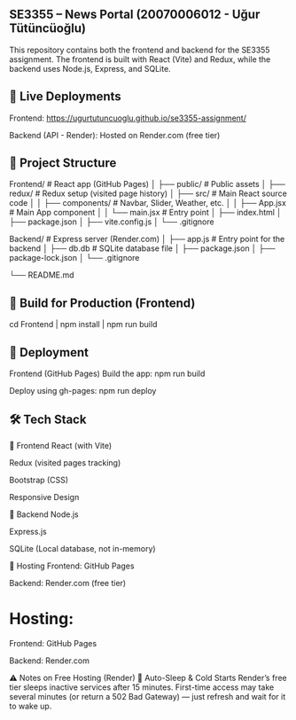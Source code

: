 ## SE3355 – News Portal (20070006012 - Uğur Tütüncüoğlu)
This repository contains both the frontend and backend for the SE3355 assignment.
The frontend is built with React (Vite) and Redux, while the backend uses Node.js, Express, and SQLite.



## 🔗 Live Deployments
Frontend: https://ugurtutuncuoglu.github.io/se3355-assignment/

Backend (API - Render): Hosted on Render.com (free tier)


## 📁 Project Structure

Frontend/ # React app (GitHub Pages)
│ ├── public/ # Public assets
│ ├── redux/ # Redux setup (visited page history)
│ ├── src/ # Main React source code
│ │ ├── components/ # Navbar, Slider, Weather, etc.
│ │ ├── App.jsx # Main App component
│ │ └── main.jsx # Entry point
│ ├── index.html
│ ├── package.json
│ ├── vite.config.js
│ └── .gitignore

Backend/ # Express server (Render.com)
│ ├── app.js # Entry point for the backend
│ ├── db.db # SQLite database file
│ ├── package.json
│ ├── package-lock.json
│ └── .gitignore

└── README.md

## 🧱 Build for Production (Frontend)
cd Frontend | npm install | npm run build



## 🚀 Deployment
Frontend (GitHub Pages)
Build the app:
npm run build

Deploy using gh-pages:
npm run deploy


## 🛠️ Tech Stack
🔹 Frontend
React (with Vite)

Redux (visited pages tracking)

Bootstrap (CSS)

Responsive Design

🔹 Backend
Node.js

Express.js

SQLite (Local database, not in-memory)

🔹 Hosting
Frontend: GitHub Pages

Backend: Render.com (free tier)

# Hosting:
Frontend: GitHub Pages

Backend: Render.com

⚠️ Notes on Free Hosting (Render)
🔄 Auto-Sleep & Cold Starts
Render’s free tier sleeps inactive services after 15 minutes. First-time access may take several minutes (or return a 502 Bad Gateway) — just refresh and wait for it to wake up.


